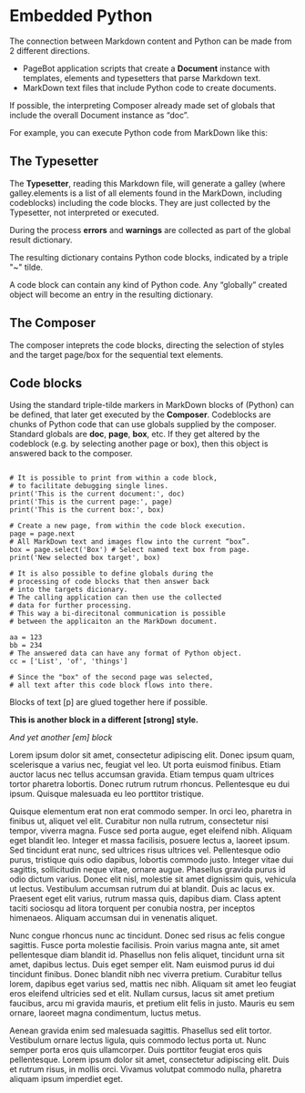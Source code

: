 
# Embedded Python
The connection between Markdown content and Python can be made from 2 different directions. 

* PageBot application scripts that create a **Document** instance with templates, elements and typesetters that parse Markdown text.
* MarkDown text files that include Python code to create documents.

If possible, the interpreting Composer already made set of globals that include the overall Document instance as “doc”.

For example, you can execute Python code from MarkDown like this:

## The Typesetter

The **Typesetter**, reading this Markdown file, will generate a galley (where galley.elements is a list of all elements found in the MarkDown, including codeblocks) including the code blocks. They are just collected by the Typesetter, not interpreted or executed.

During the process **errors** and **warnings** are collected as part of the global result dictionary.

The resulting dictionary contains Python code blocks, indicated by a triple "~" tilde.

A code block can contain any kind of Python code. Any “globally” created object will become an entry in the resulting dictionary.

## The Composer

The composer inteprets the code blocks, directing the selection of styles and the target page/box for the sequential text elements.

## Code blocks

Using the standard triple-tilde markers in MarkDown blocks of (Python) can be defined, that later get executed by the **Composer**. 
Codeblocks are chunks of Python code that can use globals supplied by the composer. Standard globals are **doc**, **page**, **box**, etc. If they get altered by the codeblock (e.g. by selecting another page or box), then this object is answered back to the composer.

~~~

# It is possible to print from within a code block, 
# to facilitate debugging single lines.
print('This is the current document:', doc)
print('This is the current page:', page)
print('This is the current box:', box)

# Create a new page, from within the code block execution.
page = page.next 
# All MarkDown text and images flow into the current “box”.
box = page.select('Box') # Select named text box from page.
print('New selected box target', box)

# It is also possible to define globals during the 
# processing of code blocks that then answer back 
# into the targets dicionary. 
# The calling application can then use the collected 
# data for further processing. 
# This way a bi-direcitonal communication is possible 
# between the applicaiton an the MarkDown document.

aa = 123
bb = 234
# The answered data can have any format of Python object.
cc = ['List', 'of', 'things']

# Since the "box" of the second page was selected,
# all text after this code block flows into there.
~~~

Blocks of text [p] are glued together here if possible. 

**This is another block in a different [strong] style.**

*And yet another [em] block*

Lorem ipsum dolor sit amet, consectetur adipiscing elit. Donec ipsum quam, scelerisque a varius nec, feugiat vel leo. Ut porta euismod finibus. Etiam auctor lacus nec tellus accumsan gravida. Etiam tempus quam ultrices tortor pharetra lobortis. Donec rutrum rutrum rhoncus. Pellentesque eu dui ipsum. Quisque malesuada eu leo porttitor tristique.

Quisque elementum erat non erat commodo semper. In orci leo, pharetra in finibus ut, aliquet vel elit. Curabitur non nulla rutrum, consectetur nisi tempor, viverra magna. Fusce sed porta augue, eget eleifend nibh. Aliquam eget blandit leo. Integer et massa facilisis, posuere lectus a, laoreet ipsum. Sed tincidunt erat nunc, sed ultrices risus ultrices vel. Pellentesque odio purus, tristique quis odio dapibus, lobortis commodo justo. Integer vitae dui sagittis, sollicitudin neque vitae, ornare augue. Phasellus gravida purus id odio dictum varius. Donec elit nisl, molestie sit amet dignissim quis, vehicula ut lectus. Vestibulum accumsan rutrum dui at blandit. Duis ac lacus ex. Praesent eget elit varius, rutrum massa quis, dapibus diam. Class aptent taciti sociosqu ad litora torquent per conubia nostra, per inceptos himenaeos. Aliquam accumsan dui in venenatis aliquet.

Nunc congue rhoncus nunc ac tincidunt. Donec sed risus ac felis congue sagittis. Fusce porta molestie facilisis. Proin varius magna ante, sit amet pellentesque diam blandit id. Phasellus non felis aliquet, tincidunt urna sit amet, dapibus lectus. Duis eget semper elit. Nam euismod purus id dui tincidunt finibus. Donec blandit nibh nec viverra pretium. Curabitur tellus lorem, dapibus eget varius sed, mattis nec nibh. Aliquam sit amet leo feugiat eros eleifend ultricies sed et elit. Nullam cursus, lacus sit amet pretium faucibus, arcu mi gravida mauris, et pretium elit felis in justo. Mauris eu sem ornare, laoreet magna condimentum, luctus metus.

Aenean gravida enim sed malesuada sagittis. Phasellus sed elit tortor. Vestibulum ornare lectus ligula, quis commodo lectus porta ut. Nunc semper porta eros quis ullamcorper. Duis porttitor feugiat eros quis pellentesque. Lorem ipsum dolor sit amet, consectetur adipiscing elit. Duis et rutrum risus, in mollis orci. Vivamus volutpat commodo nulla, pharetra aliquam ipsum imperdiet eget.